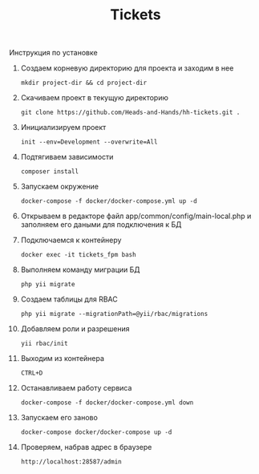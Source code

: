 <p align="center">
    <h1 align="center">Tickets</h1>
    <br>
</p>

<p>Инструкция по установке</p>

1. Создаем корневую директорию для проекта и заходим в нее

       mkdir project-dir && cd project-dir
2. Скачиваем проект в текущую директорию

       git clone https://github.com/Heads-and-Hands/hh-tickets.git .
3. Инициализируем проект

       init --env=Development --overwrite=All
4. Подтягиваем зависимости

       composer install
5. Запускаем окружение

       docker-compose -f docker/docker-compose.yml up -d
6. Открываем в редакторе файл app/common/config/main-local.php и заполняем его даными для подключения к БД
7. Подключаемся к контейнеру
       
       docker exec -it tickets_fpm bash
8. Выполняем команду миграции БД

       php yii migrate
9. Создаем таблицы для RBAC

       php yii migrate --migrationPath=@yii/rbac/migrations
10. Добавляем роли и разрешения

        yii rbac/init       
11. Выходим из контейнера

        CTRL+D 
12. Останавливаем работу сервиса

        docker-compose -f docker/docker-compose.yml down
13. Запускаем его заново

        docker-compose docker/docker-compose up -d
14. Проверяем, набрав адрес в браузере

        http://localhost:28587/admin 